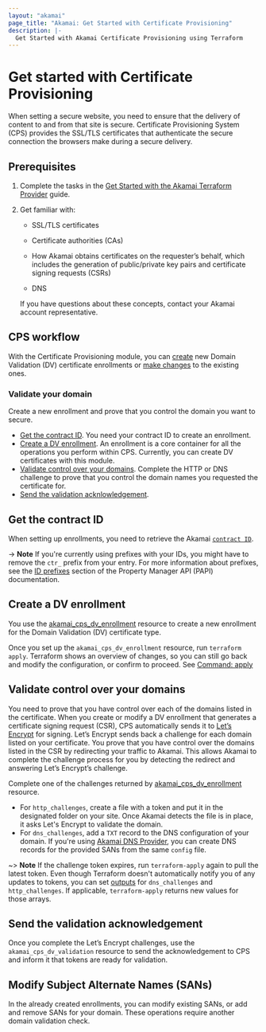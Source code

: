 ```yaml
---
layout: "akamai"
page_title: "Akamai: Get Started with Certificate Provisioning"
description: |-
  Get Started with Akamai Certificate Provisioning using Terraform
---
```


# Get started with Certificate Provisioning

When setting a secure website, you need to ensure that the delivery of content to and from that site is secure. Certificate Provisioning System (CPS) provides the SSL/TLS certificates that authenticate the secure connection the browsers make during a secure delivery.

## Prerequisites

1. Complete the tasks in the
[Get Started with the Akamai Terraform Provider](../guides/get_started_provider.md)
guide.
1. Get familiar with:

    * SSL/TLS certificates

    * Certificate authorities (CAs)

    * How Akamai obtains certificates on the requester’s behalf, which includes the generation of public/private key pairs and certificate signing requests (CSRs)

    * DNS

    If you have questions about these concepts, contact your Akamai account representative.

## CPS workflow

With the Certificate Provisioning module, you can [create](#validate-your-domain) new Domain Validation (DV) certificate enrollments or [make changes](#modify-subject-alternate-names-sans) to the existing ones.

### Validate your domain

Create a new enrollment and prove that you control the domain you want to secure.

* [Get the contract ID](#get-the-contract-ID). You need your contract ID to create an enrollment.
* [Create a DV enrollment](#create-an-enrollment). An enrollment is a core container for all the operations you perform within CPS. Currently, you can create DV certificates with this module.
* [Validate control over your domains](#validate-control-over-your-domains). Complete the HTTP or DNS challenge to prove that you control the domain names you requested the certificate for.
* [Send the validation acknlowledgement](#send-the-validation-acknowledgement).

## Get the contract ID

When setting up enrollments, you need to retrieve the Akamai [`contract ID`](../data-sources/contract.md).

-> **Note** If you're currently using prefixes with your IDs, you might have to remove the `ctr_` prefix from your entry. For more information about prefixes, see the [ID prefixes](https://developer.akamai.com/api/core_features/property_manager/v1.html#prefixes) section of the Property Manager API (PAPI) documentation.

## Create a DV enrollment

You use the [akamai_cps_dv_enrollment](../resources/cps_dv_enrollment.md) resource to create a new enrollment for the Domain Validation (DV) certificate type.

Once you set up the `akamai_cps_dv_enrollment` resource, run `terraform apply`. Terraform shows an overview of changes, so you can still go back and modify the configuration, or confirm to proceed. See [Command: apply](https://www.terraform.io/docs/commands/apply.html)

## Validate control over your domains

You need to prove that you have control over each of the domains listed in the certificate. When you create or modify a DV enrollment that generates a certificate signing request (CSR), CPS automatically sends it to [Let’s Encrypt](https://letsencrypt.org/) for signing. Let’s Encrypt sends back a challenge for each domain listed on your certificate. You prove that you have control over the domains listed in the CSR by redirecting your traffic to Akamai. This allows Akamai to complete the challenge process for you by detecting the redirect and answering Let’s Encrypt’s challenge.

Complete one of the challenges returned by [akamai_cps_dv_enrollment](../resources/cps_dv_enrollment.md) resource.

* For `http_challenges`, create a file with a token and put it in the designated folder on your site. Once Akamai detects the file is in place, it asks Let's Encrypt to validate the domain.
* For `dns_challenges`, add a `TXT` record to the DNS configuration of your domain. If you're using [Akamai DNS Provider](../guides/get_started_dns_zone.md), you can create DNS records for the provided SANs from the same `config` file.

~> **Note** If the challenge token expires, run `terraform-apply` again to pull the latest token. Even though Terraform doesn't automatically notify you of any updates to tokens, you can set [outputs](https://www.terraform.io/docs/language/values/outputs.html) for `dns_challenges` and `http_challenges`. If applicable, `terraform-apply` returns new values for those arrays.

## Send the validation acknowledgement

Once you complete the Let’s Encrypt challenges, use the `akamai_cps_dv_validation` resource to send the acknowledgement to CPS and inform it that tokens are ready for validation.

## Modify Subject Alternate Names (SANs)

In the already created enrollments, you can modify existing SANs, or add and remove SANs for your domain. These operations require another domain validation check.
